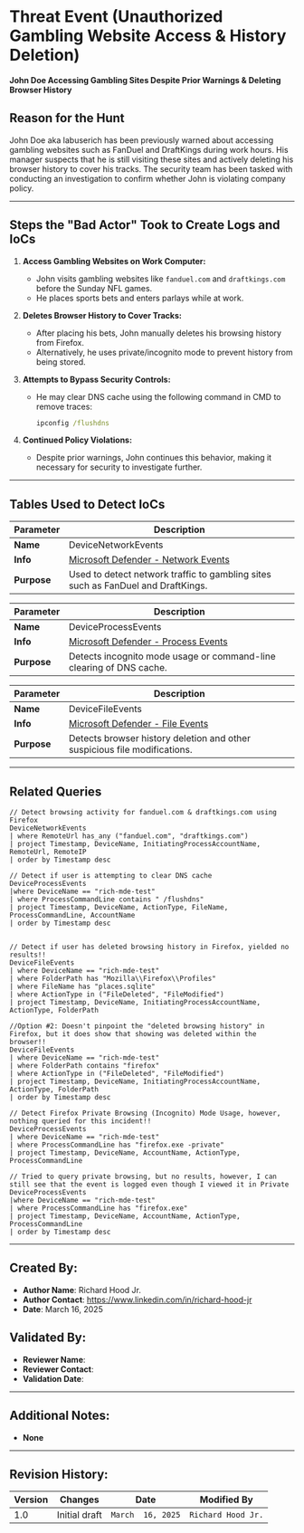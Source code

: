 # Threat Event (Unauthorized Gambling Website Access & History Deletion)  
**John Doe Accessing Gambling Sites Despite Prior Warnings & Deleting Browser History**  

## Reason for the Hunt  
John Doe aka labuserich has been previously warned about accessing gambling websites such as FanDuel and DraftKings during work hours. His manager suspects that he is still visiting these sites and actively deleting his browser history to cover his tracks. The security team has been tasked with conducting an investigation to confirm whether John is violating company policy.  

---


## Steps the "Bad Actor" Took to Create Logs and IoCs  

1. **Access Gambling Websites on Work Computer:**  
   - John visits gambling websites like `fanduel.com` and `draftkings.com` before the Sunday NFL games.  
   - He places sports bets and enters parlays while at work.  

2. **Deletes Browser History to Cover Tracks:**  
   - After placing his bets, John manually deletes his browsing history from Firefox.  
   - Alternatively, he uses private/incognito mode to prevent history from being stored.  

3. **Attempts to Bypass Security Controls:**   
   - He may clear DNS cache using the following command in CMD to remove traces:  
     ```cmd
     ipconfig /flushdns
     ```  

4. **Continued Policy Violations:**  
   - Despite prior warnings, John continues this behavior, making it necessary for security to investigate further. 

---

## Tables Used to Detect IoCs  


| **Parameter**        | **Description** |
|----------------------|----------------|
| **Name**            | DeviceNetworkEvents |
| **Info**            | [Microsoft Defender - Network Events](https://learn.microsoft.com/en-us/defender-xdr/advanced-hunting-devicenetworkevents-table) |
| **Purpose**         | Used to detect network traffic to gambling sites such as FanDuel and DraftKings. |


| **Parameter**        | **Description** |
|----------------------|----------------|
| **Name**            | DeviceProcessEvents |
| **Info**            | [Microsoft Defender - Process Events](https://learn.microsoft.com/en-us/defender-xdr/advanced-hunting-deviceprocessevents-table) |
| **Purpose**         | Detects incognito mode usage or command-line clearing of DNS cache. |


| **Parameter**        | **Description** |
|----------------------|----------------|
| **Name**            | DeviceFileEvents |
| **Info**            | [Microsoft Defender - File Events](https://learn.microsoft.com/en-us/defender-xdr/advanced-hunting-devicefileevents-table) |
| **Purpose**         | Detects browser history deletion and other suspicious file modifications. |
---

## Related Queries  

```kql
// Detect browsing activity for fanduel.com & draftkings.com using Firefox
DeviceNetworkEvents
| where RemoteUrl has_any ("fanduel.com", "draftkings.com")
| project Timestamp, DeviceName, InitiatingProcessAccountName, RemoteUrl, RemoteIP
| order by Timestamp desc 

// Detect if user is attempting to clear DNS cache
DeviceProcessEvents
|where DeviceName == "rich-mde-test"
| where ProcessCommandLine contains " /flushdns"
| project Timestamp, DeviceName, ActionType, FileName, ProcessCommandLine, AccountName
| order by Timestamp desc 


// Detect if user has deleted browsing history in Firefox, yielded no results!!
DeviceFileEvents
| where DeviceName == "rich-mde-test"
| where FolderPath has "Mozilla\\Firefox\\Profiles"
| where FileName has "places.sqlite"
| where ActionType in ("FileDeleted", "FileModified")
| project Timestamp, DeviceName, InitiatingProcessAccountName, ActionType, FolderPath

//Option #2: Doesn't pinpoint the "deleted browsing history" in Firefox, but it does show that showing was deleted within the browser!!
DeviceFileEvents
| where DeviceName == "rich-mde-test"
| where FolderPath contains "firefox"
| where ActionType in ("FileDeleted", "FileModified")
| project Timestamp, DeviceName, InitiatingProcessAccountName, ActionType, FolderPath
| order by Timestamp desc 

// Detect Firefox Private Browsing (Incognito) Mode Usage, however, nothing queried for this incident!!
DeviceProcessEvents
| where DeviceName == "rich-mde-test"
| where ProcessCommandLine has "firefox.exe -private"
| project Timestamp, DeviceName, AccountName, ActionType, ProcessCommandLine

// Tried to query private browsing, but no results, however, I can still see that the event is logged even though I viewed it in Private
DeviceProcessEvents
|where DeviceName == "rich-mde-test"
| where ProcessCommandLine has "firefox.exe"
| project Timestamp, DeviceName, AccountName, ActionType, ProcessCommandLine
| order by Timestamp desc 
```

---

## Created By:
- **Author Name**: Richard Hood Jr. 
- **Author Contact**: https://www.linkedin.com/in/richard-hood-jr
- **Date**: March 16, 2025

## Validated By:
- **Reviewer Name**: 
- **Reviewer Contact**: 
- **Validation Date**: 

---

## Additional Notes:
- **None**

---

## Revision History:
| **Version** | **Changes**                   | **Date**         | **Modified By**   |
|-------------|-------------------------------|------------------|-------------------|
| 1.0         | Initial draft                  | `March  16, 2025`  | `Richard Hood Jr.`   
